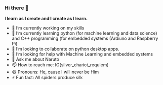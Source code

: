 ### Hi there 👋

**I learn as I create and I create as I learn.**

- 🔭 I’m currently working on my skills
- 🌱 I’m currently learning python (for machine learning and data science) and C++ programming (for embedded systems (Ardiuno and Raspberry Pi)
- 👯 I’m looking to collaborate on python desktop apps.
- 🤔 I’m looking for help with Machine Learning and embedded systems
- 💬 Ask me about Naruto
- 📫 How to reach me: IG(silver_chariot_requiem)
- 😄 Pronouns: He, cause I will never be Him
- ⚡ Fun fact: All spiders produce silk
